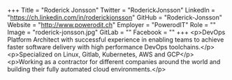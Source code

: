 +++
Title = "Roderick Jonsson"
Twitter = "RoderickJonsson"
LinkedIn = "https://ch.linkedin.com/in/roderickjonsson"
GitHub = "Roderick-Jonsson"
Website = "http://www.powerodit.ch"
Employer = "PowerodIT"
Role = ""
Image = "roderick-jonsson.jpg"
GitLab = ""
Facebook = ""
+++
&lt;p&gt;DevOps Platform Architect with successful experience in enabling teams to achieve faster software delivery with high performance DevOps toolchains.&lt;/p&gt;&lt;p&gt;Specialized on Linux, Gitlab, Kubernetes, AWS and GCP&lt;/p&gt;&lt;p&gt;Working as a contractor for different companies around the world and building their fully automated cloud environments.&lt;/p&gt;